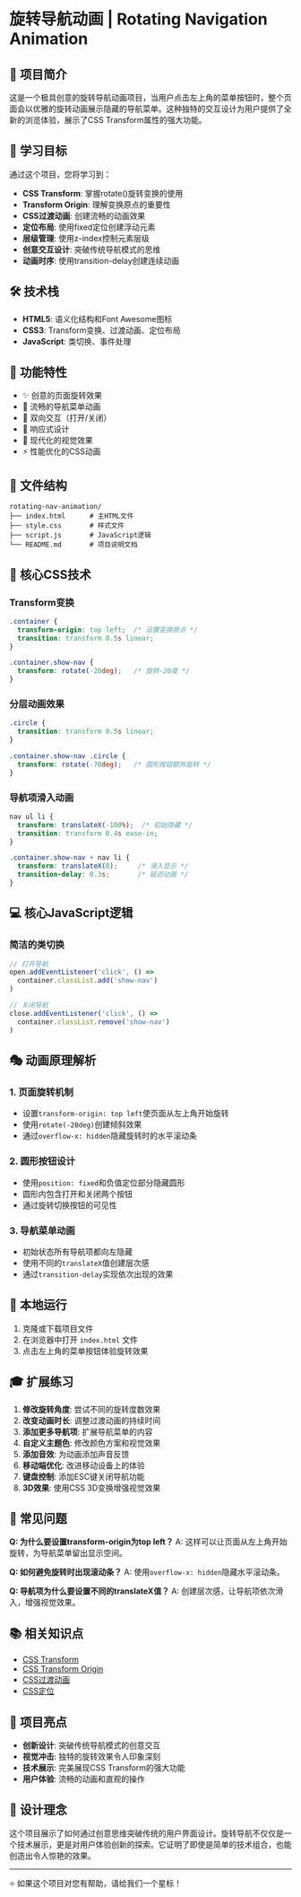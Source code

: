 # 旋转导航动画 | Rotating Navigation Animation

## 📖 项目简介

这是一个极具创意的旋转导航动画项目，当用户点击左上角的菜单按钮时，整个页面会以优雅的旋转动画展示隐藏的导航菜单。这种独特的交互设计为用户提供了全新的浏览体验，展示了CSS Transform属性的强大功能。

## 🎯 学习目标

通过这个项目，您将学习到：

- **CSS Transform**: 掌握rotate()旋转变换的使用
- **Transform Origin**: 理解变换原点的重要性
- **CSS过渡动画**: 创建流畅的动画效果
- **定位布局**: 使用fixed定位创建浮动元素
- **层级管理**: 使用z-index控制元素层级
- **创意交互设计**: 突破传统导航模式的思维
- **动画时序**: 使用transition-delay创建连续动画

## 🛠️ 技术栈

- **HTML5**: 语义化结构和Font Awesome图标
- **CSS3**: Transform变换、过渡动画、定位布局
- **JavaScript**: 类切换、事件处理

## 🚀 功能特性

- ✨ 创意的页面旋转效果
- 🎯 流畅的导航菜单动画
- 🔄 双向交互（打开/关闭）
- 📱 响应式设计
- 🎨 现代化的视觉效果
- ⚡ 性能优化的CSS动画

## 📁 文件结构

```
rotating-nav-animation/
├── index.html      # 主HTML文件
├── style.css       # 样式文件
├── script.js       # JavaScript逻辑
└── README.md       # 项目说明文档
```

## 🎨 核心CSS技术

### Transform变换
```css
.container {
  transform-origin: top left;  /* 设置变换原点 */
  transition: transform 0.5s linear;
}

.container.show-nav {
  transform: rotate(-20deg);   /* 旋转-20度 */
}
```

### 分层动画效果
```css
.circle {
  transition: transform 0.5s linear;
}

.container.show-nav .circle {
  transform: rotate(-70deg);   /* 圆形按钮额外旋转 */
}
```

### 导航项滑入动画
```css
nav ul li {
  transform: translateX(-100%);  /* 初始隐藏 */
  transition: transform 0.4s ease-in;
}

.container.show-nav + nav li {
  transform: translateX(0);     /* 滑入显示 */
  transition-delay: 0.3s;       /* 延迟动画 */
}
```

## 💻 核心JavaScript逻辑

### 简洁的类切换
```javascript
// 打开导航
open.addEventListener('click', () => 
  container.classList.add('show-nav')
)

// 关闭导航
close.addEventListener('click', () => 
  container.classList.remove('show-nav')
)
```

## 🎭 动画原理解析

### 1. 页面旋转机制
- 设置`transform-origin: top left`使页面从左上角开始旋转
- 使用`rotate(-20deg)`创建倾斜效果
- 通过`overflow-x: hidden`隐藏旋转时的水平滚动条

### 2. 圆形按钮设计
- 使用`position: fixed`和负值定位部分隐藏圆形
- 圆形内包含打开和关闭两个按钮
- 通过旋转切换按钮的可见性

### 3. 导航菜单动画
- 初始状态所有导航项都向左隐藏
- 使用不同的`translateX`值创建层次感
- 通过`transition-delay`实现依次出现的效果

## 🔧 本地运行

1. 克隆或下载项目文件
2. 在浏览器中打开 `index.html` 文件
3. 点击左上角的菜单按钮体验旋转效果

## 🎓 扩展练习

1. **修改旋转角度**: 尝试不同的旋转度数效果
2. **改变动画时长**: 调整过渡动画的持续时间
3. **添加更多导航项**: 扩展导航菜单的内容
4. **自定义主题色**: 修改颜色方案和视觉效果
5. **添加音效**: 为动画添加声音反馈
6. **移动端优化**: 改进移动设备上的体验
7. **键盘控制**: 添加ESC键关闭导航功能
8. **3D效果**: 使用CSS 3D变换增强视觉效果

## 🐛 常见问题

**Q: 为什么要设置transform-origin为top left？**
A: 这样可以让页面从左上角开始旋转，为导航菜单留出显示空间。

**Q: 如何避免旋转时出现滚动条？**
A: 使用`overflow-x: hidden`隐藏水平滚动条。

**Q: 导航项为什么要设置不同的translateX值？**
A: 创建层次感，让导航项依次滑入，增强视觉效果。

## 📚 相关知识点

- [CSS Transform](https://developer.mozilla.org/zh-CN/docs/Web/CSS/transform)
- [CSS Transform Origin](https://developer.mozilla.org/zh-CN/docs/Web/CSS/transform-origin)
- [CSS过渡动画](https://developer.mozilla.org/zh-CN/docs/Web/CSS/CSS_Transitions)
- [CSS定位](https://developer.mozilla.org/zh-CN/docs/Web/CSS/position)

## 🌟 项目亮点

- **创新设计**: 突破传统导航模式的创意交互
- **视觉冲击**: 独特的旋转效果令人印象深刻
- **技术展示**: 完美展现CSS Transform的强大功能
- **用户体验**: 流畅的动画和直观的操作

## 🎨 设计理念

这个项目展示了如何通过创意思维突破传统的用户界面设计。旋转导航不仅仅是一个技术展示，更是对用户体验创新的探索。它证明了即使是简单的技术组合，也能创造出令人惊艳的效果。

---

⭐ 如果这个项目对您有帮助，请给我们一个星标！
